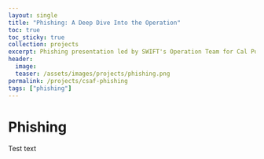 ```yaml
---
layout: single
title: "Phishing: A Deep Dive Into the Operation"
toc: true
toc_sticky: true
collection: projects
excerpt: Phishing presentation led by SWIFT's Operation Team for Cal Poly Pomona's annual security conference, "Cyber Security Awareness Fair" (CSAF)"
header:
  image: 
  teaser: /assets/images/projects/phishing.png
permalink: /projects/csaf-phishing
tags: ["phishing"]
---
```


# Phishing
Test text
